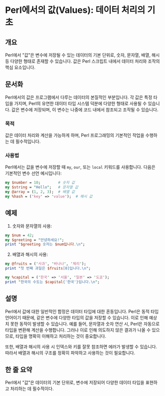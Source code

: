 <!--
Meta Description: # Perl에서의 값(Values): 데이터 처리의 기초 ## 개요 Perl에서 "값"은 변수에 저장될 수 있는 데이터의 기본 단위로, 숫자, 문자열, 배열, 해시 등 다양한 형태로 존재할 수 있습니다. 값은 Perl 스크립트 내에서 데이터 처리와 조작의 핵심 요소입니...
Meta Keywords: 데이터, 있습니다, 변수에, perl, 다양한
-->

# Perl에서의 값(Values): 데이터 처리의 기초

## 개요
Perl에서 "값"은 변수에 저장될 수 있는 데이터의 기본 단위로, 숫자, 문자열, 배열, 해시 등 다양한 형태로 존재할 수 있습니다. 값은 Perl 스크립트 내에서 데이터 처리와 조작의 핵심 요소입니다.

## 문서화
Perl에서의 값은 프로그램에서 다루는 데이터의 본질적인 부분입니다. 각 값은 특정 타입을 가지며, Perl의 유연한 데이터 타입 시스템 덕분에 다양한 형태로 사용될 수 있습니다. 값은 변수에 저장되며, 이 변수는 나중에 코드 내에서 참조되고 조작될 수 있습니다.

### 목적
값은 데이터 처리와 계산을 가능하게 하며, Perl 프로그래밍의 기본적인 작업을 수행하는 데 필수적입니다.

### 사용법
Perl에서는 값을 변수에 저장할 때 `my`, `our`, 또는 `local` 키워드를 사용합니다. 다음은 기본적인 변수 선언 예시입니다:

```perl
my $number = 10;        # 숫자 값
my $string = "Hello";   # 문자열 값
my @array = (1, 2, 3);  # 배열 값
my %hash = ('key' => 'value');  # 해시 값
```

## 예제
1. 숫자와 문자열의 사용:

```perl
my $num = 42;
my $greeting = "안녕하세요!";
print "$greeting 숫자는 $num입니다.\n";
```

2. 배열과 해시의 사용:

```perl
my @fruits = ('사과', '바나나', '체리');
print "첫 번째 과일은 $fruits[0]입니다.\n";

my %capital = ('한국' => '서울', '일본' => '도쿄');
print "한국의 수도는 $capital{'한국'}입니다.\n";
```

## 설명
Perl에서 값에 대한 일반적인 함정은 데이터 타입에 대한 혼동입니다. Perl은 동적 타입 언어이기 때문에, 같은 변수에 다양한 타입의 값을 저장할 수 있습니다. 이로 인해 예상치 못한 동작이 발생할 수 있습니다. 예를 들어, 문자열과 숫자 연산 시, Perl은 자동으로 타입을 변환해 계산을 수행합니다. 그러나 이로 인해 의도하지 않은 결과가 나올 수 있으므로, 타입을 명확히 이해하고 처리하는 것이 중요합니다.

또한, 배열과 해시의 사용 시 인덱스와 키를 잘못 참조하면 에러가 발생할 수 있습니다. 따라서 배열과 해시의 구조를 정확히 파악하고 사용하는 것이 필요합니다.

## 한 줄 요약
Perl에서 "값"은 데이터의 기본 단위로, 변수에 저장되어 다양한 데이터 타입을 표현하고 처리하는 데 필수적이다.